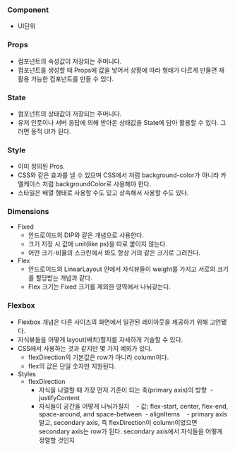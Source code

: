 ### Component
- UI단위

### Props
- 컴포넌트의 속성값이 저장되는 주머니다.
- 컴포넌트를 생성할 때 Props에 값을 넣어서 상황에 따라 형태가 다르게 만들면 재활용 가능한 컴포넌트를 만들 수 있다.

### State
- 컴포넌트의 상태값이 저장되는 주머니다.
- 유저 인풋이나 서버 응답에 의해 받아온 상태값을 State에 담아 활용할 수 있다. 그러면 동적 UI가 된다.

### Style
- 이미 정의된 Pros.
- CSS와 같은 효과를 낼 수 있으며 CSS에서 처럼 background-color가 아니라 카멜케이스 처럼 backgroundColor로 사용해야 한다.
- 스타일은 배열 형태로 사용할 수도 있고 상속해서 사용할 수도 있다.

### Dimensions
- Fixed
  - 안드로이드의 DIP와 같은 개념으로 사용한다.
  - 크기 지정 시 값에 unit(like px)을 따로 붙이지 않는다.
  - 어떤 크기-비율의 스크린에서 봐도 항상 거의 같은 크기로 그려진다.
- Flex
  - 안드로이드의 LinearLayout 안에서 자식뷰들이 weight를 가지고 서로의 크기를 할당받는 개념과 같다.
  - Flex 크기는 Fixed 크기를 제외한 영역에서 나눠갖는다.

### Flexbox
- Flexbox 개념은 다른 사이즈의 화면에서 일관된 레이아웃을 제공하기 위해 고안됐다.
- 자식뷰들을 어떻게 layout(배치)할지를 자세하게 기술할 수 있다.
- CSS에서 사용하는 것과 같지만 몇 가지 예외가 있다.
  - flexDirection의 기본값은 row가 아니라 column이다.
  - flex의 값은 단일 숫자만 지원된다.
- Styles
  - flexDirection
    - 자식을 나열할 때 가장 먼저 기준이 되는 축(primary axis)의 방향
  - justifyContent
    - 자식들이 공간을 어떻게 나눠가질지
    - 값: flex-start, center, flex-end, space-around, and space-between
  - alignItems
    - primary axis 말고, secondary axis, 즉 flexDirection이 column이었으면 secondary axis는 row가 된다. secondary axis에서 자식들을 어떻게 정렬할 것인지
    



